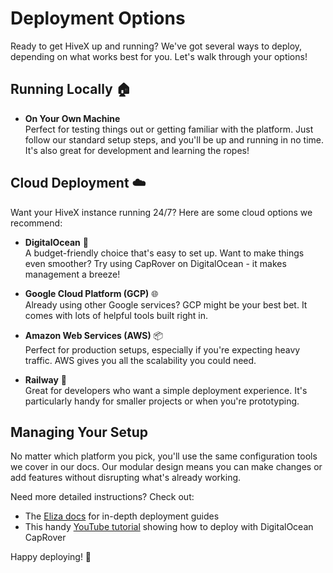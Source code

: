 # Deployment Options

Ready to get HiveX up and running? We've got several ways to deploy, depending on what works best for you. Let's walk through your options!

## Running Locally 🏠

- **On Your Own Machine**  
  Perfect for testing things out or getting familiar with the platform. Just follow our standard setup steps, and you'll be up and running in no time. It's also great for development and learning the ropes!

## Cloud Deployment ☁️

Want your HiveX instance running 24/7? Here are some cloud options we recommend:

- **DigitalOcean** 🌊  
  A budget-friendly choice that's easy to set up. Want to make things even smoother? Try using CapRover on DigitalOcean - it makes management a breeze!

- **Google Cloud Platform (GCP)** 🌐  
  Already using other Google services? GCP might be your best bet. It comes with lots of helpful tools built right in.

- **Amazon Web Services (AWS)** 📦  
  Perfect for production setups, especially if you're expecting heavy traffic. AWS gives you all the scalability you could need.

- **Railway** 🚂  
  Great for developers who want a simple deployment experience. It's particularly handy for smaller projects or when you're prototyping.

## Managing Your Setup

No matter which platform you pick, you'll use the same configuration tools we cover in our docs. Our modular design means you can make changes or add features without disrupting what's already working.

Need more detailed instructions? Check out:
- The [Eliza docs](https://elizaos.github.io/eliza/docs/guides/remote-deployment/) for in-depth deployment guides
- This handy [YouTube tutorial](https://www.youtube.com/watch?v=15-cvpGCHIA) showing how to deploy with DigitalOcean CapRover

Happy deploying! 🚀
